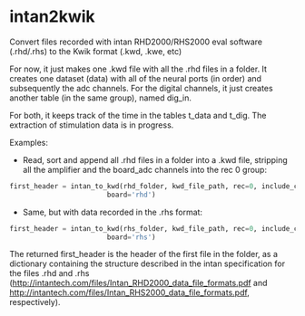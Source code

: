 # intan2kwik
Convert files recorded with intan RHD2000/RHS2000 eval software (.rhd/.rhs) to the Kwik format (.kwd, .kwe, etc)

For now, it just makes one .kwd file with all the .rhd files in a folder.
It creates one dataset (data) with all of the neural ports (in order) and subsequently the adc channels.
For the digital channels, it just creates another table (in the same group), named dig_in.

For both, it keeps track of the time in the tables t_data and t_dig.
The extraction of stimulation data is in progress.

Examples:
- Read, sort and append all .rhd files in a folder into a .kwd file, stripping all the amplifier and the board_adc channels into the rec 0 group:

``` python
first_header = intan_to_kwd(rhd_folder, kwd_file_path, rec=0, include_channels=['amplifier', 'board_adc'], 
                        board='rhd')
```

- Same, but with data recorded in the .rhs format:
``` python
first_header = intan_to_kwd(rhs_folder, kwd_file_path, rec=0, include_channels=['amplifier', 'board_adc'], 
                        board='rhs')
```

The returned first_header is the header of the first file in the folder, as a dictionary containing the structure described in the intan specification for the files .rhd and .rhs (http://intantech.com/files/Intan_RHD2000_data_file_formats.pdf and http://intantech.com/files/Intan_RHS2000_data_file_formats.pdf, respectively).

